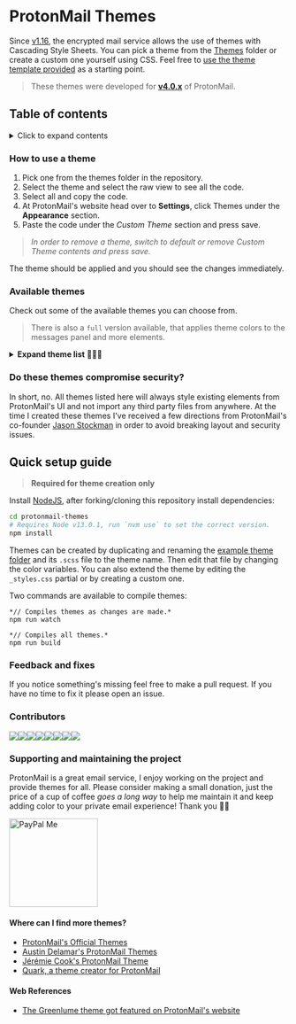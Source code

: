 # ProtonMail Themes
Since [v1.16](https://blog.protonmail.ch/protonmail-beta-v1-16-release-notes/), the encrypted mail service allows the use of themes with Cascading Style Sheets. You can pick a theme from the [Themes](Themes/) folder or create a custom one yourself using CSS. Feel free to [use the theme template provided](templates/theme_example) as a starting point.

> These themes were developed for **[v4.0.x](https://github.com/csalmeida/protonmail-themes/releases)** of ProtonMail.

## Table of contents

<details>
<summary>Click to expand contents</summary>

- [How to use a theme](#how-to-use-a-theme)
- [Available themes](#available-themes)
  - [Do these themes compromise security?](#do-these-themes-compromise-security)
- [Quick setup guide](#quick-setup-guide)
- [Feedback and fixes](#feedback-and-fixes)
- [Contributors](#contributors)
- [Supporting and maintaining the project](#supporting-and-maintaining-the-project)
- [Where can I find more themes?](#where-can-i-find-more-themes)
- [Web References](#web-references)

#### Documentation 📖

- [Documentation](#documentation)
  - [Quick Setup Guide](#quick-setup-guide)
  - [Themes](#themes)
  - [Templates](#templates)
  - [Theme Compilation](#theme-compilation)
  - [Contributing](#contributing)
  - [Is there something missing?](#is-there-something-missing)
- [Project's README](../README.md)
- [Theme Template Guide](./theme-template-guide.md)
- [Theme Versioning](./theme-versioning.md)
</details>


### How to use a theme
1. Pick one from the themes folder in the repository.
1. Select the theme and select the raw view to see all the code.
1. Select all and copy the code.
1. At ProtonMail's website head over to **Settings**, click Themes under the **Appearance** section.
1. Paste the code under the *Custom Theme* section and press save.
> *In order to remove a theme, switch to default or remove Custom Theme contents and press save.*

The theme should be applied and you should see the changes immediately.

### Available themes
Check out some of the available themes you can choose from.

> There is also a `full` version available, that applies theme colors to the messages panel and more elements.

<details>
<summary><b>Expand theme list</b> 👩🏻‍🎨</summary>

#### [Green Lume](themes/green_lume)
![Screenshot of Green Lume theme.](screenshots/green_lume.png)

![Screenshot of Green Lume theme.](screenshots/green_lume_full.png)

#### [Vitamin C](themes/vitamin_c)
![Screenshot of Vitamin C theme.](screenshots/vitamin_c.png)

![Screenshot of Vitamin C theme.](screenshots/vitamin_c_full.png)

#### [Dark Bubble Gum](themes/dark_bubble_gum)
![Screenshot of Dark Bubble Gum theme.](screenshots/dark_bubble_gum.png)

![Screenshot of Dark Bubble Gum theme.](screenshots/dark_bubble_gum_full.png)

#### [Blue and Orange](themes/blue_and_orange)
![Screenshot of Blue and Orange theme.](screenshots/blue_and_orange.png)

![Screenshot of Blue and Orange theme.](screenshots/blue_and_orange_full.png)

#### [Ochin](themes/ochin)
![Screenshot of Ochin theme.](screenshots/ochin.png)

![Screenshot of Ochin theme.](screenshots/ochin_full.png)

#### [Dracula](themes/dracula)
![Screenshot of Dracula theme.](screenshots/dracula.png)

![Screenshot of Dracula theme.](screenshots/dracula_full.png)

#### [Monokai](themes/monokai)
![Screenshot of Monokai theme.](screenshots/monokai.png)

![Screenshot of Monokai theme.](screenshots/monokai_full.png)

#### [Deutera One](themes/deutera_one)
![Screenshot of Deutera One theme.](screenshots/deutera_one.png)

![Screenshot of Deutera One theme.](screenshots/deutera_one_full.png)

#### [Gruvbox](themes/gruvbox)
![Screenshot of Gruvbox theme.](screenshots/gruvbox.png)

![Screenshot of Gruvbox theme.](screenshots/gruvbox_full.png)

#### [Inbox](themes/inbox)
![Screenshot of Inbox theme.](screenshots/inbox.png)
</details>

### Do these themes compromise security?
In short, no. All themes listed here will always style existing elements from ProtonMail's UI and not import any third party files from anywhere.
At the time I created these themes I've received a few directions from ProtonMail's co-founder [Jason Stockman](https://twitter.com/jasonstockman) in order to avoid breaking layout and security issues.

## Quick setup guide

> **Required for theme creation only**

Install [NodeJS](https://nodejs.org/en/), after forking/cloning this repository install dependencies:

```bash
cd protonmail-themes
# Requires Node v13.0.1, run `nvm use` to set the correct version. 
npm install
```

Themes can be created by duplicating and renaming the [example theme folder](templates/theme_example) and its `.scss` file to the theme name. Then edit that file by changing the color variables. You can also extend the theme by editing the `_styles.css` partial or by creating a custom one.

Two commands are available to compile themes:
```
*// Compiles themes as changes are made.*
npm run watch

*// Compiles all themes.*
npm run build
```

### Feedback and fixes
If you notice something's missing feel free to make a pull request. If you have no time to fix it please open an issue.

### Contributors
[![](https://sourcerer.io/fame/csalmeida/csalmeida/protonmail-themes/images/0)](https://sourcerer.io/fame/csalmeida/csalmeida/protonmail-themes/links/0)[![](https://sourcerer.io/fame/csalmeida/csalmeida/protonmail-themes/images/1)](https://sourcerer.io/fame/csalmeida/csalmeida/protonmail-themes/links/1)[![](https://sourcerer.io/fame/csalmeida/csalmeida/protonmail-themes/images/2)](https://sourcerer.io/fame/csalmeida/csalmeida/protonmail-themes/links/2)[![](https://sourcerer.io/fame/csalmeida/csalmeida/protonmail-themes/images/3)](https://sourcerer.io/fame/csalmeida/csalmeida/protonmail-themes/links/3)[![](https://sourcerer.io/fame/csalmeida/csalmeida/protonmail-themes/images/4)](https://sourcerer.io/fame/csalmeida/csalmeida/protonmail-themes/links/4)[![](https://sourcerer.io/fame/csalmeida/csalmeida/protonmail-themes/images/5)](https://sourcerer.io/fame/csalmeida/csalmeida/protonmail-themes/links/5)[![](https://sourcerer.io/fame/csalmeida/csalmeida/protonmail-themes/images/6)](https://sourcerer.io/fame/csalmeida/csalmeida/protonmail-themes/links/6)[![](https://sourcerer.io/fame/csalmeida/csalmeida/protonmail-themes/images/7)](https://sourcerer.io/fame/csalmeida/csalmeida/protonmail-themes/links/7)

### Supporting and maintaining the project
ProtonMail is a great email service, I enjoy working on the project and provide themes for all. Please consider making a small donation, just the price of a cup of coffee *goes a long way* to help me maintain it and keep adding color to your private email experience! Thank you 🙇🏻

<a href='https://www.paypal.me/csalmeida/5'>
<img src='https://getflywheel.com/wp-content/uploads/2015/10/paypal-donate-button-large.png' alt='PayPal Me' width='160' />
</a>

#### Where can I find more themes?
* [ProtonMail's Official Themes](http://protonmail.tumblr.com/)
* [Austin Delamar's ProtonMail Themes](https://github.com/amdelamar/pm-theme)
* [Jérémie Cook's ProtonMail Theme](https://github.com/jeremiecook/protonmail-theme)
* [Quark, a theme creator for ProtonMail](https://github.com/csalmeida/quark)

#### Web References
* [The Greenlume theme got featured on ProtonMail's website](https://protonmail.com/blog/protonmail-themes/)
